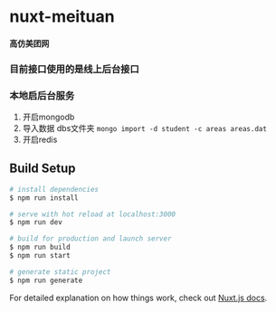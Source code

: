 # nuxt-meituan

 #### 高仿美团网



### 目前接口使用的是线上后台接口



###  本地启后台服务 

1.  开启mongodb
2. 导入数据  dbs文件夹 `mongo import -d student -c areas areas.dat`
3. 开启redis





## Build Setup

``` bash
# install dependencies
$ npm run install

# serve with hot reload at localhost:3000
$ npm run dev

# build for production and launch server
$ npm run build
$ npm run start

# generate static project
$ npm run generate
```

For detailed explanation on how things work, check out [Nuxt.js docs](https://nuxtjs.org).

